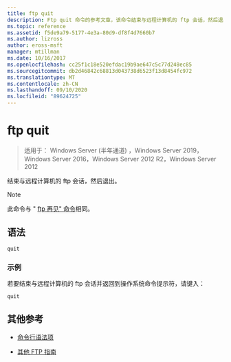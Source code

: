 ```yaml
---
title: ftp quit
description: Ftp quit 命令的参考文章，该命令结束与远程计算机的 ftp 会话，然后退出。
ms.topic: reference
ms.assetid: f5de9a79-5177-4e3a-80d9-df8f4d7660b7
ms.author: lizross
author: eross-msft
manager: mtillman
ms.date: 10/16/2017
ms.openlocfilehash: cc25f1c18e520efdac19b9ae647c5c77d248ec85
ms.sourcegitcommit: db2d46842c68813d043738d6523f13d8454fc972
ms.translationtype: MT
ms.contentlocale: zh-CN
ms.lasthandoff: 09/10/2020
ms.locfileid: "89624725"
---
```

# <a name="ftp-quit"></a>ftp quit

> 适用于： Windows Server (半年通道) ，Windows Server 2019，Windows Server 2016，Windows Server 2012 R2，Windows Server 2012

结束与远程计算机的 ftp 会话，然后退出。

> [!NOTE]
> 此命令与 " [ftp 再见" 命令](ftp-bye.md)相同。

## <a name="syntax"></a>语法

```
quit
```

### <a name="examples"></a>示例

若要结束与远程计算机的 ftp 会话并返回到操作系统命令提示符，请键入：

```
quit
```

## <a name="additional-references"></a>其他参考

- [命令行语法项](command-line-syntax-key.md)

- [其他 FTP 指南](/previous-versions/orphan-topics/ws.10/cc756013(v=ws.10))

